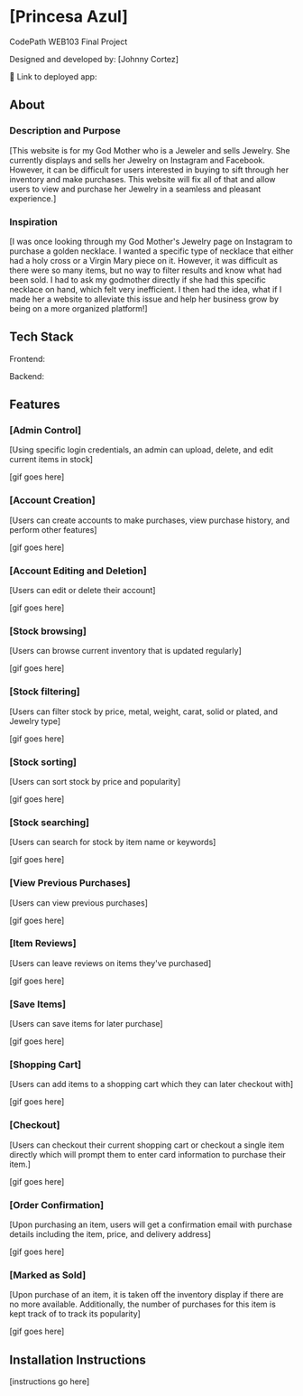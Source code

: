# [Princesa Azul]

CodePath WEB103 Final Project

Designed and developed by: [Johnny Cortez]

🔗 Link to deployed app:

## About

### Description and Purpose

[This website is for my God Mother who is a Jeweler and sells Jewelry. She currently displays and sells her Jewelry on Instagram and Facebook. However, it can be difficult for users interested in buying to sift through her inventory and make purchases. This website will fix all of that and allow users to view and purchase her Jewelry in a seamless and pleasant experience.]

### Inspiration

[I was once looking through my God Mother's Jewelry page on Instagram to purchase a golden necklace. I wanted a specific type of necklace that either had a holy cross or a Virgin Mary piece on it. However, it was difficult as there were so many items, but no way to filter results and know what had been sold. I had to ask my godmother directly if she had this specific necklace on hand, which felt very inefficient. I then had the idea, what if I made her a website to alleviate this issue and help her business grow by being on a more organized platform!]

## Tech Stack

Frontend: 

Backend:

## Features

### [Admin Control]

[Using specific login credentials, an admin can upload, delete, and edit current items in stock]

[gif goes here]

### [Account Creation]

[Users can create accounts to make purchases, view purchase history, and perform other features]

[gif goes here]

### [Account Editing and Deletion]

[Users can edit or delete their account]

[gif goes here]

### [Stock browsing]

[Users can browse current inventory that is updated regularly]

[gif goes here]

### [Stock filtering]

[Users can filter stock by price, metal, weight, carat, solid or plated, and Jewelry type]

[gif goes here]

### [Stock sorting]

[Users can sort stock by price and popularity]

[gif goes here]

### [Stock searching]

[Users can search for stock by item name or keywords]

[gif goes here]

### [View Previous Purchases]

[Users can view previous purchases]

[gif goes here]

### [Item Reviews]

[Users can leave reviews on items they've purchased]

[gif goes here]

### [Save Items]

[Users can save items for later purchase]

[gif goes here]

### [Shopping Cart]

[Users can add items to a shopping cart which they can later checkout with]

[gif goes here]

### [Checkout]

[Users can checkout their current shopping cart or checkout a single item directly which will prompt them to enter card information to purchase their item.]

[gif goes here]

### [Order Confirmation]

[Upon purchasing an item, users will get a confirmation email with purchase details including the item, price, and delivery address]

[gif goes here]

### [Marked as Sold]

[Upon purchase of an item, it is taken off the inventory display if there are no more available. Additionally, the number of purchases for this item is kept track of to track its popularity]

[gif goes here]

## Installation Instructions

[instructions go here]
